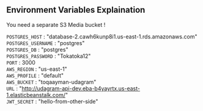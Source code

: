 
## Environment Variables Explaination

You need a separate S3 Media bucket !

`POSTGRES_HOST` : "database-2.cawh6kunp8i1.us-east-1.rds.amazonaws.com"  
`POSTGRES_USERNAME` : "postgres"  
`POSTGRES_DB` : "postgres"  
`POSTGRES_PASSWORD` : "Tokatoka12"  
`PORT` : 3000  
`AWS_REGION` : "us-east-1"  
`AWS_PROFILE` : "default"  
`AWS_BUCKET` : "toqaayman-udagram"  
`URL` : "http://udagram-api-dev.eba-b4yayrtx.us-east-1.elasticbeanstalk.com/"  
`JWT_SECRET` : "hello-from-other-side"

